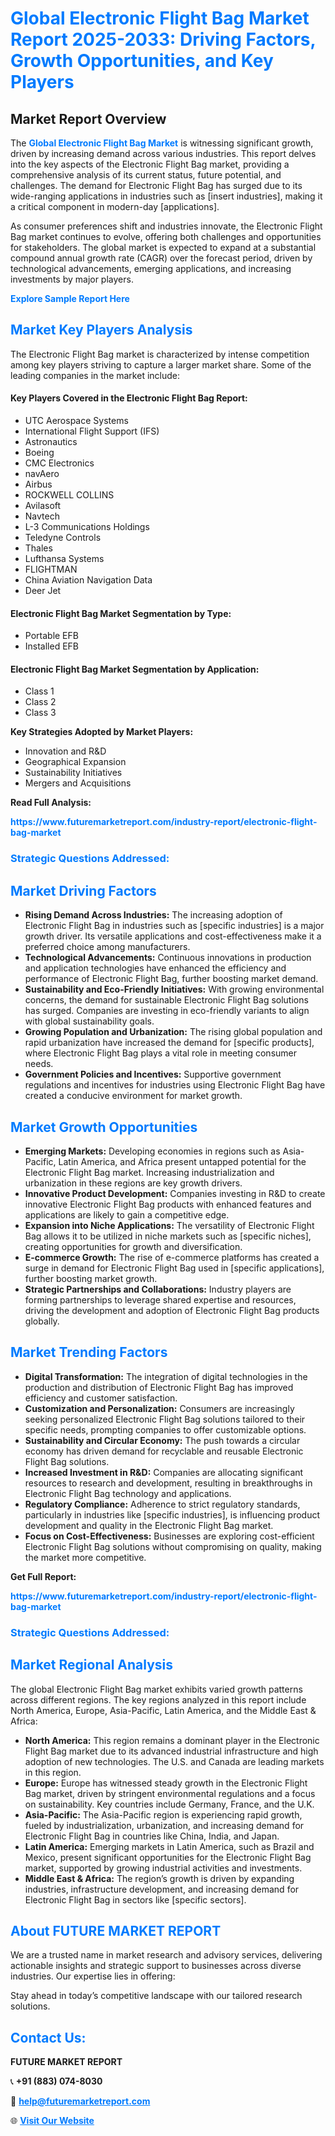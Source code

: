 <h1 style="color: #007BFF;">Global Electronic Flight Bag Market Report 2025-2033: Driving Factors, Growth Opportunities, and Key Players</h1>

<section id="overview">
<h2>Market Report Overview</h2>
<p>The <a href="https://www.futuremarketreport.com/industry-report/electronic-flight-bag-market" style="color: #007BFF; text-decoration: none;"><strong>Global Electronic Flight Bag Market</strong></a> is witnessing significant growth, driven by increasing demand across various industries. This report delves into the key aspects of the Electronic Flight Bag market, providing a comprehensive analysis of its current status, future potential, and challenges. The demand for Electronic Flight Bag has surged due to its wide-ranging applications in industries such as [insert industries], making it a critical component in modern-day [applications].</p>
<p>As consumer preferences shift and industries innovate, the Electronic Flight Bag market continues to evolve, offering both challenges and opportunities for stakeholders. The global market is expected to expand at a substantial compound annual growth rate (CAGR) over the forecast period, driven by technological advancements, emerging applications, and increasing investments by major players.</p>
</section>

<section id="overview">
<p><a href="https://www.futuremarketreport.com/request-sample/reportId=90617" style="color: #007BFF; text-decoration: none;"><strong>Explore Sample Report Here</strong></a></p>
</section>

<section id="key-players">
<h2 style="color: #007BFF;">Market Key Players Analysis</h2>
<p>The Electronic Flight Bag market is characterized by intense competition among key players striving to capture a larger market share. Some of the leading companies in the market include:</p>
<h4>Key Players Covered in the Electronic Flight Bag Report:</h4>
<ul><li>UTC Aerospace Systems</li><li>International Flight Support (IFS)</li><li>Astronautics</li><li>Boeing</li><li>CMC Electronics</li><li>navAero</li><li>Airbus</li><li>ROCKWELL COLLINS</li><li>Avilasoft</li><li>Navtech</li><li>L-3 Communications Holdings</li><li>Teledyne Controls</li><li>Thales</li><li>Lufthansa Systems</li><li>FLIGHTMAN</li><li>China Aviation Navigation Data</li><li>Deer Jet</li></ul>
<h4>Electronic Flight Bag Market Segmentation by Type:</h4>
<ul><li>Portable EFB</li><li>Installed EFB</li></ul>

<h4>Electronic Flight Bag Market Segmentation by Application:</h4>
<ul><li>Class 1</li><li>Class 2</li><li>Class 3</li></ul>
<p><strong>Key Strategies Adopted by Market Players:</strong></p>
<ul>
<li>Innovation and R&D</li>
<li>Geographical Expansion</li>
<li>Sustainability Initiatives</li>
<li>Mergers and Acquisitions</li>
</ul>
</section>

<section>
<p><strong>Read Full Analysis: </strong></p><a href="https://www.futuremarketreport.com/industry-report/electronic-flight-bag-market" style="color: #007BFF; text-decoration: none;"><strong>https://www.futuremarketreport.com/industry-report/electronic-flight-bag-market</strong></a>
<h3 style="color: #007BFF;">Strategic Questions Addressed:</h3>
</section>

<section id="driving-factors">
<h2 style="color: #007BFF;">Market Driving Factors</h2>
<ul>
<li><strong>Rising Demand Across Industries:</strong> The increasing adoption of Electronic Flight Bag in industries such as [specific industries] is a major growth driver. Its versatile applications and cost-effectiveness make it a preferred choice among manufacturers.</li>
<li><strong>Technological Advancements:</strong> Continuous innovations in production and application technologies have enhanced the efficiency and performance of Electronic Flight Bag, further boosting market demand.</li>
<li><strong>Sustainability and Eco-Friendly Initiatives:</strong> With growing environmental concerns, the demand for sustainable Electronic Flight Bag solutions has surged. Companies are investing in eco-friendly variants to align with global sustainability goals.</li>
<li><strong>Growing Population and Urbanization:</strong> The rising global population and rapid urbanization have increased the demand for [specific products], where Electronic Flight Bag plays a vital role in meeting consumer needs.</li>
<li><strong>Government Policies and Incentives:</strong> Supportive government regulations and incentives for industries using Electronic Flight Bag have created a conducive environment for market growth.</li>
</ul>
</section>

<section id="growth-opportunities">
<h2 style="color: #007BFF;">Market Growth Opportunities</h2>
<ul>
<li><strong>Emerging Markets:</strong> Developing economies in regions such as Asia-Pacific, Latin America, and Africa present untapped potential for the Electronic Flight Bag market. Increasing industrialization and urbanization in these regions are key growth drivers.</li>
<li><strong>Innovative Product Development:</strong> Companies investing in R&D to create innovative Electronic Flight Bag products with enhanced features and applications are likely to gain a competitive edge.</li>
<li><strong>Expansion into Niche Applications:</strong> The versatility of Electronic Flight Bag allows it to be utilized in niche markets such as [specific niches], creating opportunities for growth and diversification.</li>
<li><strong>E-commerce Growth:</strong> The rise of e-commerce platforms has created a surge in demand for Electronic Flight Bag used in [specific applications], further boosting market growth.</li>
<li><strong>Strategic Partnerships and Collaborations:</strong> Industry players are forming partnerships to leverage shared expertise and resources, driving the development and adoption of Electronic Flight Bag products globally.</li>
</ul>
</section>

<section id="trending-factors">
<h2 style="color: #007BFF;">Market Trending Factors</h2>
<ul>
<li><strong>Digital Transformation:</strong> The integration of digital technologies in the production and distribution of Electronic Flight Bag has improved efficiency and customer satisfaction.</li>
<li><strong>Customization and Personalization:</strong> Consumers are increasingly seeking personalized Electronic Flight Bag solutions tailored to their specific needs, prompting companies to offer customizable options.</li>
<li><strong>Sustainability and Circular Economy:</strong> The push towards a circular economy has driven demand for recyclable and reusable Electronic Flight Bag solutions.</li>
<li><strong>Increased Investment in R&D:</strong> Companies are allocating significant resources to research and development, resulting in breakthroughs in Electronic Flight Bag technology and applications.</li>
<li><strong>Regulatory Compliance:</strong> Adherence to strict regulatory standards, particularly in industries like [specific industries], is influencing product development and quality in the Electronic Flight Bag market.</li>
<li><strong>Focus on Cost-Effectiveness:</strong> Businesses are exploring cost-efficient Electronic Flight Bag solutions without compromising on quality, making the market more competitive.</li>
</ul>
</section>

<section>
<p><strong>Get Full Report: </strong></p><a href="https://www.futuremarketreport.com/industry-report/electronic-flight-bag-market" style="color: #007BFF; text-decoration: none;"><strong>https://www.futuremarketreport.com/industry-report/electronic-flight-bag-market</strong></a>
<h3 style="color: #007BFF;">Strategic Questions Addressed:</h3>
</section>


<section id="regional-analysis">
<h2 style="color: #007BFF;">Market Regional Analysis</h2>
<p>The global Electronic Flight Bag market exhibits varied growth patterns across different regions. The key regions analyzed in this report include North America, Europe, Asia-Pacific, Latin America, and the Middle East & Africa:</p>
<ul>
<li><strong>North America:</strong> This region remains a dominant player in the Electronic Flight Bag market due to its advanced industrial infrastructure and high adoption of new technologies. The U.S. and Canada are leading markets in this region.</li>
<li><strong>Europe:</strong> Europe has witnessed steady growth in the Electronic Flight Bag market, driven by stringent environmental regulations and a focus on sustainability. Key countries include Germany, France, and the U.K.</li>
<li><strong>Asia-Pacific:</strong> The Asia-Pacific region is experiencing rapid growth, fueled by industrialization, urbanization, and increasing demand for Electronic Flight Bag in countries like China, India, and Japan.</li>
<li><strong>Latin America:</strong> Emerging markets in Latin America, such as Brazil and Mexico, present significant opportunities for the Electronic Flight Bag market, supported by growing industrial activities and investments.</li>
<li><strong>Middle East & Africa:</strong> The region’s growth is driven by expanding industries, infrastructure development, and increasing demand for Electronic Flight Bag in sectors like [specific sectors].</li>
</ul>
</section>

<footer>
<h2 style="color: #007BFF;">About FUTURE MARKET REPORT</h2>
<p>We are a trusted name in market research and advisory services, delivering actionable insights and strategic support to businesses across diverse industries. Our expertise lies in offering:</p>

<p>Stay ahead in today’s competitive landscape with our tailored research solutions.</p>

<h2 style="color: #007BFF;">Contact Us:</h2>
<p><strong>FUTURE MARKET REPORT</strong></p>
<p>📞 <strong>+91 (883) 074-8030</strong></p>
<p>📧 <strong><a href="mailto:help@futuremarketreport.com" style="color: #007BFF;">help@futuremarketreport.com</a></strong></p>
<p>🌐 <strong><a href="https://www.futuremarketreport.com/" style="color: #007BFF;">Visit Our Website</a></strong></p>
</footer>